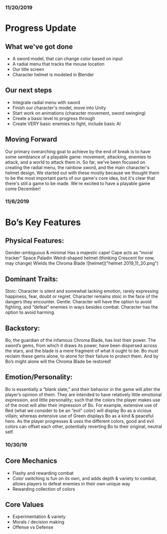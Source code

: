 ### 11/20/2019
# Progress Update

## What we've got done
- A sword model, that can change color based on input
- A radial menu that tracks the mouse location 
- Our title screen
- Character helmet is modeled in Blender

## Our next steps
- Integrate radial menu with sword
- Finish our character's model, move into Unity
- Start work on animations (character movement, sword swinging)
- Create a basic level to progress through
- Create VERY basic enemies to fight, include basic AI

## Moving Forward
Our primary overarching goal to achieve by the end of break is to have some semblance of a playable game: movement, attacking, enemies to attack, and a world to attack them in. So far, we've been focused on creating the radial menu, the rainbow sword, and the main character's helmet design. We started out with these mostly because we thought them to be the most important parts of our game's core idea, but it's clear that there's still a game to be made. We're excited to have a playable game come December!

### 11/6/2019
# Bo’s Key Features

## Physical Features:
Gender-ambiguous & minimal
Has a majestic cape! Cape acts as “moral tracker”
Space Paladin
Weird-shaped helmet (thinking Crescent for now, may change)
Wields the Chroma Blade
![helmet]("helmet 2019_11_20.png")

## Dominant Traits:
Stoic: Character is silent and somewhat lacking emotion, rarely expressing happiness, fear, doubt or regret. Character remains stoic in the face of the dangers they encounter. 
Gentle: Character will have the option to avoid fighting, and “defeat” enemies in ways besides combat. Character has the option to avoid harming.

## Backstory:
Bo, the guardian of the infamous Chroma Blade, has lost their power. The sword’s gems, from which it draws its power, have been dispersed across the stars, and the blade is a mere fragment of what it ought to be. Bo must reclaim these gems alone, to atone for their failure to protect them. And by Bo’s might alone will the Chroma Blade be restored!

## Emotion/Personality:
Bo is essentially a “blank slate,” and their behavior in the game will alter the player’s opinion of them. They are intended to have relatively little emotional expression, and little personality; such that the colors the player makes use of the most will alter their impression of Bo. For example, extensive use of Red (what we consider to be an “evil” color) will display Bo as a vicious villain; whereas extensive use of Green displays Bo as a kind & peaceful hero. As the player progresses & uses the different colors, good and evil colors can offset each other, potentially reverting Bo to their original, neutral self.


### 10/30/19
## Core Mechanics
- Flashy and rewarding combat
- Color switching is fun on its own, and adds depth & variety to combat, allows players to defeat enemies in their own unique way
- Rewarding collection of colors
## Core Values
- Experimentation & variety
- Morals / decision making
- Offense vs Defense


